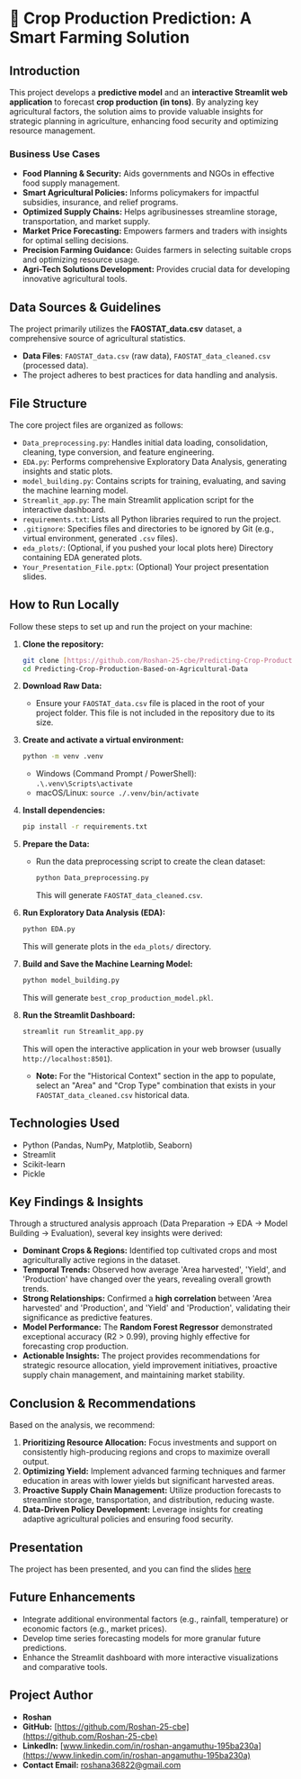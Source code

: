 # 🌾 Crop Production Prediction: A Smart Farming Solution

## Introduction
This project develops a **predictive model** and an **interactive Streamlit web application** to forecast **crop production (in tons)**. By analyzing key agricultural factors, the solution aims to provide valuable insights for strategic planning in agriculture, enhancing food security and optimizing resource management.

### Business Use Cases
- **Food Planning & Security:** Aids governments and NGOs in effective food supply management.
- **Smart Agricultural Policies:** Informs policymakers for impactful subsidies, insurance, and relief programs.
- **Optimized Supply Chains:** Helps agribusinesses streamline storage, transportation, and market supply.
- **Market Price Forecasting:** Empowers farmers and traders with insights for optimal selling decisions.
- **Precision Farming Guidance:** Guides farmers in selecting suitable crops and optimizing resource usage.
- **Agri-Tech Solutions Development:** Provides crucial data for developing innovative agricultural tools.

## Data Sources & Guidelines
The project primarily utilizes the **FAOSTAT_data.csv** dataset, a comprehensive source of agricultural statistics.
- **Data Files**: `FAOSTAT_data.csv` (raw data), `FAOSTAT_data_cleaned.csv` (processed data).
- The project adheres to best practices for data handling and analysis.

## File Structure
The core project files are organized as follows:
- `Data_preprocessing.py`: Handles initial data loading, consolidation, cleaning, type conversion, and feature engineering.
- `EDA.py`: Performs comprehensive Exploratory Data Analysis, generating insights and static plots.
- `model_building.py`: Contains scripts for training, evaluating, and saving the machine learning model.
- `Streamlit_app.py`: The main Streamlit application script for the interactive dashboard.
- `requirements.txt`: Lists all Python libraries required to run the project.
- `.gitignore`: Specifies files and directories to be ignored by Git (e.g., virtual environment, generated `.csv` files).
- `eda_plots/`: (Optional, if you pushed your local plots here) Directory containing EDA generated plots.
- `Your_Presentation_File.pptx`: (Optional) Your project presentation slides.

## How to Run Locally
Follow these steps to set up and run the project on your machine:

1. **Clone the repository:**
   ```bash
   git clone [https://github.com/Roshan-25-cbe/Predicting-Crop-Production-Based-on-Agricultural-Data.git](https://github.com/Roshan-25-cbe/Predicting-Crop-Production-Based-on-Agricultural-Data.git)
   cd Predicting-Crop-Production-Based-on-Agricultural-Data
   ```

2. **Download Raw Data:**
   - Ensure your `FAOSTAT_data.csv` file is placed in the root of your project folder. This file is not included in the repository due to its size.

3. **Create and activate a virtual environment:**
   ```bash
   python -m venv .venv
   ```
   - Windows (Command Prompt / PowerShell): `.\.venv\Scripts\activate`
   - macOS/Linux: `source ./.venv/bin/activate`

4. **Install dependencies:**
   ```bash
   pip install -r requirements.txt
   ```

5. **Prepare the Data:**
   - Run the data preprocessing script to create the clean dataset:
     ```bash
     python Data_preprocessing.py
     ```
     This will generate `FAOSTAT_data_cleaned.csv`.

6. **Run Exploratory Data Analysis (EDA):**
   ```bash
   python EDA.py
   ```
   This will generate plots in the `eda_plots/` directory.

7. **Build and Save the Machine Learning Model:**
   ```bash
   python model_building.py
   ```
   This will generate `best_crop_production_model.pkl`.

8. **Run the Streamlit Dashboard:**
   ```bash
   streamlit run Streamlit_app.py
   ```
   This will open the interactive application in your web browser (usually `http://localhost:8501`).
   - **Note:** For the "Historical Context" section in the app to populate, select an "Area" and "Crop Type" combination that exists in your `FAOSTAT_data_cleaned.csv` historical data.

## Technologies Used
- Python (Pandas, NumPy, Matplotlib, Seaborn)
- Streamlit
- Scikit-learn
- Pickle

## Key Findings & Insights
Through a structured analysis approach (Data Preparation -> EDA -> Model Building -> Evaluation), several key insights were derived:

- **Dominant Crops & Regions:** Identified top cultivated crops and most agriculturally active regions in the dataset.
- **Temporal Trends:** Observed how average 'Area harvested', 'Yield', and 'Production' have changed over the years, revealing overall growth trends.
- **Strong Relationships:** Confirmed a **high correlation** between 'Area harvested' and 'Production', and 'Yield' and 'Production', validating their significance as predictive features.
- **Model Performance:** The **Random Forest Regressor** demonstrated exceptional accuracy (R2 > 0.99), proving highly effective for forecasting crop production.
- **Actionable Insights:** The project provides recommendations for strategic resource allocation, yield improvement initiatives, proactive supply chain management, and maintaining market stability.

## Conclusion & Recommendations
Based on the analysis, we recommend:
1.  **Prioritizing Resource Allocation:** Focus investments and support on consistently high-producing regions and crops to maximize overall output.
2.  **Optimizing Yield:** Implement advanced farming techniques and farmer education in areas with lower yields but significant harvested areas.
3.  **Proactive Supply Chain Management:** Utilize production forecasts to streamline storage, transportation, and distribution, reducing waste.
4.  **Data-Driven Policy Development:** Leverage insights for creating adaptive agricultural policies and ensuring food security.

## Presentation

The project has been presented, and you can find the slides [here](https://1drv.ms/p/c/ff0f2d98614978aa/Ee_-jbrMey1MqBSjixFt5pcBvLYn8_aaqNvlEuW9OkS3kA?e=oXH7qh)

## Future Enhancements
- Integrate additional environmental factors (e.g., rainfall, temperature) or economic factors (e.g., market prices).
- Develop time series forecasting models for more granular future predictions.
- Enhance the Streamlit dashboard with more interactive visualizations and comparative tools.

## Project Author
- **Roshan**
- **GitHub:** [https://github.com/Roshan-25-cbe](https://github.com/Roshan-25-cbe)
- **LinkedIn:** [www.linkedin.com/in/roshan-angamuthu-195ba230a](https://www.linkedin.com/in/roshan-angamuthu-195ba230a)
- **Contact Email:** [roshana36822@gmail.com](mailto:roshana36822@gmail.com)
